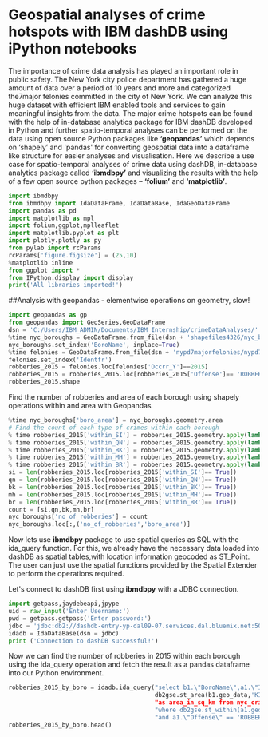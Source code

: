 # Geospatial analyses of crime hotspots with IBM dashDB using iPython notebooks

The importance of crime data analysis has played an important role in public safety.
The New York city police department has gathered a huge amount of data over a period of 10 years and more and
categorized the7major felonies committed in the city of New York. We can analyze this huge dataset with efficient
IBM enabled tools and services to gain meaningful insights from the data. The major crime hotspots can be found with
the help of in-database analytics package for IBM dashDB developed in Python and further spatio-temporal analyses can
be performed on the data using open source Python packages like __‘geopandas’__ which depends on ‘shapely’ and 'pandas'
for converting geospatial data into a dataframe like structure for easier analyses and visualisation.
Here we describe a use case for spatio-temporal analyses of crime data using dashDB, in-database analytics package
called __‘ibmdbpy’__ and visualizing the results with the help of a few open source python packages – __‘folium’__ and
 __‘matplotlib’__.


```python
import ibmdbpy
from ibmdbpy import IdaDataFrame, IdaDataBase, IdaGeoDataFrame
import pandas as pd
import matplotlib as mpl
import folium,ggplot,mplleaflet
import matplotlib.pyplot as plt
import plotly.plotly as py
from pylab import rcParams
rcParams['figure.figsize'] = (25,10)
%matplotlib inline
from ggplot import *
from IPython.display import display
print('All libraries imported!')
```

##Analysis with geopandas - elementwise operations on geometry, slow!

```python
import geopandas as gp
from geopandas import GeoSeries,GeoDataFrame
dsn = 'C:/Users/IBM_ADMIN/Documents/IBM_Internship/crimeDataAnalyses/'
%time nyc_boroughs = GeoDataFrame.from_file(dsn + 'shapefiles4326/nyc_boroughs.shp')
nyc_boroughs.set_index('BoroName', inplace=True)
%time felonies = GeoDataFrame.from_file(dsn + 'nypd7majorfelonies/nypd7majorfelonies1.shp')
felonies.set_index('Identfr')
robberies_2015 = felonies.loc[felonies['Occrr_Y']==2015]
robberies_2015 = robberies_2015.loc[robberies_2015['Offense']== 'ROBBERY',('Precnct','Sector','geometry')]
robberies_2015.shape
```

Find the number of robberies and area of each borough using shapely operations within and area with Geopandas

```python
%time nyc_boroughs['boro_area'] = nyc_boroughs.geometry.area
# Find the count of each type of crimes within each borough
% time robberies_2015['within_SI'] = robberies_2015.geometry.apply(lambda x: x.within(nyc_boroughs.geometry.iloc[0]))
% time robberies_2015['within_QN'] = robberies_2015.geometry.apply(lambda x: x.within(nyc_boroughs.geometry.iloc[1]))
% time robberies_2015['within_BK'] = robberies_2015.geometry.apply(lambda x: x.within(nyc_boroughs.geometry.iloc[2]))
% time robberies_2015['within_MH'] = robberies_2015.geometry.apply(lambda x: x.within(nyc_boroughs.geometry.iloc[3]))
% time robberies_2015['within_BR'] = robberies_2015.geometry.apply(lambda x: x.within(nyc_boroughs.geometry.iloc[4]))
si = len(robberies_2015.loc[robberies_2015['within_SI']== True])
qn = len(robberies_2015.loc[robberies_2015['within_QN']== True])
bk = len(robberies_2015.loc[robberies_2015['within_BK']== True])
mh = len(robberies_2015.loc[robberies_2015['within_MH']== True])
br = len(robberies_2015.loc[robberies_2015['within_BR']== True])
count = [si,qn,bk,mh,br]
nyc_boroughs['no_of_robberies'] = count
nyc_boroughs.loc[:,('no_of_robberies','boro_area')]
```

Now lets use __ibmdbpy__ package to use spatial queries as SQL with the ida_query function. For this, we already have
the necessary data loaded into dashDB as spatial tables,with location information geocoded as ST_Point.
The user can just use the spatial functions provided by the Spatial Extender to perform the operations required.

Let's connect to dashDB first using __ibmdbpy__ with a JDBC connection.


```python
import getpass,jaydebeapi,jpype
uid = raw_input('Enter Username:')
pwd = getpass.getpass('Enter password:')
jdbc = 'jdbc:db2://dashdb-entry-yp-dal09-07.services.dal.bluemix.net:50000/BLUDB:user=' + uid + ';password=' + pwd
idadb = IdaDataBase(dsn = jdbc)
print ('Connection to dashDB successful!')
```

Now we can find the number of robberies in 2015 within each borough using the ida_query operation and fetch the result
as a pandas dataframe into our Python environment.

```python
robberies_2015_by_boro = idadb.ida_query("select b1.\"BoroName\",a1.\"Identfr\", " +
                                         db2gse.st_area(b1.geo_data,'KILOMETER') " +
                                         "as area_in_sq_km from nyc_crime_data a1, nyc_boroughs b1 " +
                                         "where db2gse.st_within(a1.geo_data,b1.geo_data) = 1 " +
                                         "and a1.\"Offense\" == 'ROBBERY' and a1.\"Occrr_Y\" = 2015")
robberies_2015_by_boro.head()
```
